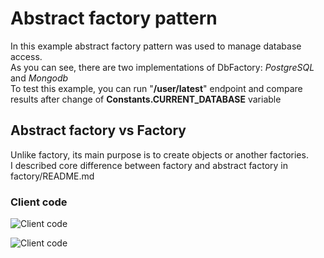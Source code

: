 # Abstract factory pattern

In this example abstract factory pattern was used to manage database access.  
As you can see, there are two implementations of DbFactory: *PostgreSQL* and *Mongodb*  
To test this example, you can run "**/user/latest**" endpoint and compare results after change of **Constants.CURRENT_DATABASE** variable

## Abstract factory vs Factory

Unlike factory, its main purpose is to create objects or another factories.  
I described core difference between factory and abstract factory in factory/README.md

### Client code
![Client code](http://apgcglz.cluster028.hosting.ovh.net/design-patterns/abstract-factory-1.png)

![Client code](http://apgcglz.cluster028.hosting.ovh.net/design-patterns/abstract-factory-2.png)
